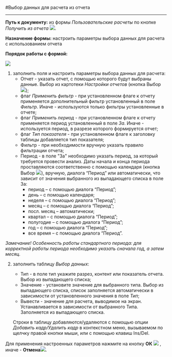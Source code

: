 ﻿#Выбор данных для расчета из отчета

_______________________

**Путь к документу:** из формы *Пользовательские расчеты* по кнопке *Получить из отчета* ![](topic:Com.AddFiles.Buttons.Btn_Reportts.png).

**Назначение формы:** настроить параметры выбора данных для расчета с использованием отчета

**Порядок работы с формой:**

![](topic:.AddFiles.Screenshot_20144.jpg)

1. заполнить поля и настроить параметры выбора данных для расчета:
    * Отчет - указать отчет, с помощью которого будут выбраны данные. Выбор из картотеки *Настройки отчетов* (кнопка Выбор ![](topic:Com.AddFiles.Buttons.Btn_select.png));
    * флаг *Применить фильтр* - при установленном флаге к отчету применяется дополнительный фильтр установленный в поле *Фильтр*. Иначе - используются только фильтры установленные в отчете;
    * флаг *Применить период* - при установленном флаге к отчету применяется период установленный в поле *За*. Иначе - используется период, в разрезе которого формируется отчет;
    * флаг *Тип показателя* - при установленном флаге к заголовку таблицы добавляется тип показателя;
    * Фильтр - при необходимости вручную указать правило фильтрации отчета;
    * Период - в поле "За" необходимо указать период, за который требуется провести анализ. Даты начала и конца периода проставляются соответственно с помощью календаря (кнопка Выбор ![](topic:Com.AddFiles.Buttons.Btn_select.png)), вручную, диалога “Период” или автоматически, что зависит от значения выбранного из выпадающего списка в поле За:
        * период – с помощью диалога “Период”; 
        * день – с помощью календаря; 
        * неделя – с помощью диалога “Период”; 
        * месяц – с помощью диалога “Период”; 
        * посл. месяц – автоматически; 
        * квартал – с помощью диалога “Период”; 
        * полугодие – с помощью диалога “Период”; 
        * год – с помощью диалога “Период”; 
        * все время – с помощью диалога “Период”. 

 *Замечание! Особенность работы стандартного периода: для корректной работы периода необходимо указать сначала год, а затем месяц.*

 2. заполнить таблицу *Выбор данных*:

    * Тип - в поле тип укажите разрез, контент или показатель отчета. Выбор из выпадающего списка;
    * Значение - установите значение для выбранного типа. Выбор из выпадающего списка, список заполняется автоматически в зависимости от установленного значения в поле *Тип*;
    * Вывести - значение для расчета, выводимое на экран. Устанавливается в зависимости от выбранного Типа. Заполняется из выпадающего списка.

    Строки в таблицу добавляются/удаляются с помощью опции *Добавить кадр/Удалить кадр* в контекстном меню, вызываемом по щелчку правой кнопки мыши, или с помощью клавиш Ins/Del.

Для применения настроенных параметров нажмите на кнопку **ОК** ![](topic:Com.AddFiles.Buttons.Btn_OK_.png) , иначе  -  **Отмена**![](topic:Com.AddFiles.Buttons.BtnCloseCancel.png).

